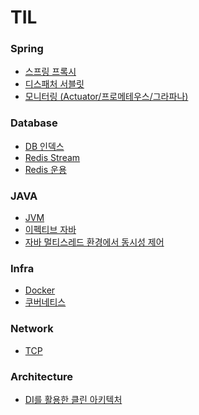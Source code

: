 # TIL

### Spring
- <a href="https://github.com/seogwoojin/TIL/blob/main/spring/Proxy.md">스프링 프록시</a>
- <a href="https://github.com/seogwoojin/TIL/blob/main/spring/Servlet.md">디스패처 서블릿</a>
- <a href="https://github.com/seogwoojin/TIL/blob/main/spring/Monitoring.md"> 모니터링 (Actuator/프로메테우스/그라파나) </a>

### Database
- <a href="https://github.com/seogwoojin/TIL/blob/main/Database/DB_index.md">DB 인덱스</a>
- <a href="https://github.com/seogwoojin/TIL/blob/main/Database/Redis-Stream.md">Redis Stream</a>
- <a href="https://github.com/seogwoojin/TIL/blob/main/Database/redis-management.md">Redis 운용</a>

### JAVA
- <a href="https://github.com/seogwoojin/TIL/blob/main/java/JVM.md">JVM</a>
- [이펙티브 자바](https://github.com/seogwoojin/TIL/blob/main/java/Effective_java.md)
- [자바 멀티스레드 환경에서 동시성 제어](https://github.com/seogwoojin/TIL/blob/main/java/EffectiveJava-Sync.md)

### Infra
- [Docker](https://github.com/seogwoojin/TIL/blob/main/infra/Docker.md)
- <a href="https://github.com/seogwoojin/TIL/blob/main/infra/%EC%BF%A0%EB%B2%84%EB%84%A4%ED%8B%B0%EC%8A%A4.md">쿠버네티스</a>

### Network
- [TCP](https://github.com/seogwoojin/TIL/blob/main/network/TCP.md)

### Architecture
- [DI를 활용한 클린 아키텍처](https://github.com/seogwoojin/TIL/blob/main/Architecture/Clean_architecture.md)
